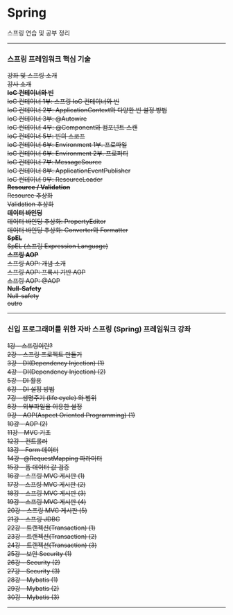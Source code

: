 # Spring
스프링 연습 및 공부 정리 
*********************************
### 스프링 프레임워크 핵심 기술
~~강좌 및 스프링 소개       
강사 소개        
**IoC 컨테이너와 빈**       
IoC 컨테이너 1부: 스프링 IoC 컨테이너와 빈~~        
~~IoC 컨테이너 2부: ApplicationContext와 다양한 빈 설정 방법          
IoC 컨테이너 3부: @Autowire         
IoC 컨테이너 4부: @Component와 컴포넌트 스캔                       
IoC 컨테이너 5부: 빈의 스코프                       
IoC 컨테이너 6부: Environment 1부. 프로파일                
IoC 컨테이너 6부: Environment 2부. 프로퍼티                       
IoC 컨테이너 7부: MessageSource                   
IoC 컨테이너 8부: ApplicationEventPublisher                   
~~IoC 컨테이너 9부: ResourceLoader~~                           
**Resource / Validation**                     
Resource 추상화                     
Validation 추상화                  
**데이터 바인딩**                    
데이터 바인딩 추상화: PropertyEditor                       
데이터 바인딩 추상화: Converter와 Formatter          
**SpEL**                         
SpEL (스프링 Expression Language)                        
**스프링 AOP**                   
스프링 AOP: 개념 소개                  
스프링 AOP: 프록시 기반 AOP                         
스프링 AOP: @AOP                
**Null-Safety**                  
Null-safety                   
outro~~                                     

*********************************
### 신입 프로그래머를 위한 자바 스프링 (Spring) 프레임워크 강좌   

~~1강 - 스프링이란?~~           
~~2강 - 스프링 프로젝트 만들기~~       
~~3강 - DI(Dependency Injection) (1)~~             
~~4강 - DI(Dependency Injection) (2)~~       
~~5강 - DI 활용~~         
~~6강 - DI 설정 방법~~        
~~7강 - 생명주기 (life cycle) 와 범위          
8강 - 외부파일을 이용한 설정           
9강 - AOP(Aspect Oriented Programming) (1)              
10강 - AOP (2)            
11강 - MVC 기초           
12강 - 컨트롤러           
13강 - Form 데이터           
14강 -@RequestMapping 파라미터         
15강 - 폼 데이터 값 검증~~            
~~16강 - 스프링 MVC 게시판 (1)~~          
~~17강 - 스프링 MVC 게시판 (2)~~         
~~18강 - 스프링 MVC 게시판 (3)~~        
~~19강 - 스프링 MVC 게시판 (4)         
20강 - 스프링 MVC 게시판 (5)           
21강 - 스프링 JDBC          
22강 - 트랜젝션(Transaction) (1)         
23강 - 트랜젝션(Transaction) (2)             
24강 - 트랜젝션(Transaction) (3)~~            
~~25강 - 보안 Security (1)             
26강 - Security (2)            
27강 - Security (3)             
28강 - Mybatis (1)              
29강 - Mybatis (2)            
30강 - Mybatis (3)~~           
***********************************
